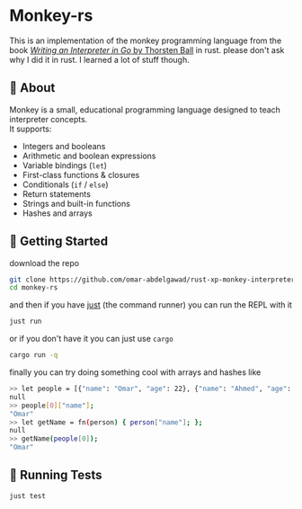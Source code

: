 # Monkey-rs

This is an implementation of the monkey programming language from the book  [*Writing an Interpreter in Go* by Thorsten Ball](https://interpreterbook.com/) in rust. please don't ask why I did it in rust. I learned a lot of stuff though.

## 📖 About

Monkey is a small, educational programming language designed to teach interpreter concepts.  
It supports:

- Integers and booleans  
- Arithmetic and boolean expressions  
- Variable bindings (`let`)  
- First-class functions & closures  
- Conditionals (`if` / `else`)  
- Return statements  
- Strings and built-in functions  
- Hashes and arrays 

## 🚀 Getting Started

download the repo

```bash
git clone https://github.com/omar-abdelgawad/rust-xp-monkey-interpreter.git monkey-rs
cd monkey-rs
```

and then if you have [just](https://just.systems/) (the command runner) you can run the REPL with it

```bash
just run
```

or if you don't have it you can just use `cargo`

```bash
cargo run -q
```
finally you can try doing something cool with arrays and hashes like

```bash
>> let people = [{"name": "Omar", "age": 22}, {"name": "Ahmed", "age": 44}];
null
>> people[0]["name"];
"Omar"
>> let getName = fn(person) { person["name"]; };
null
>> getName(people[0]);
"Omar"
```

## 🧪 Running Tests

```bash
just test
```

